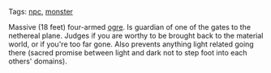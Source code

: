 Tags: [npc](NPCs), [monster](Monsters)

Massive (18 feet) four-armed [ogre](Ogres). Is guardian of one of the gates to the nethereal plane. Judges if you are worthy to be brought back to the material world, or if you're too far gone. Also prevents anything light related going there (sacred promise between light and dark not to step foot into each others' domains).